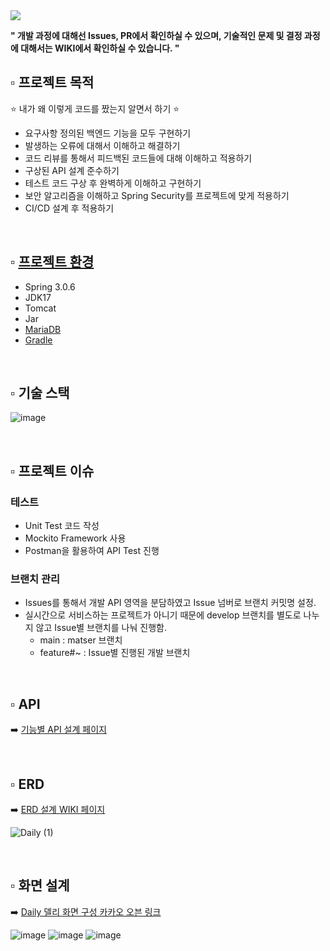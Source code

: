 <img src="https://capsule-render.vercel.app/api?type=wave&color=auto&height=350&section=header&text=Daily&fontSize=130" />

**" 개발 과정에 대해선 Issues, PR에서 확인하실 수 있으며,  기술적인 문제 및 결정 과정에 대해서는 WIKI에서 확인하실 수 있습니다. "**
<br>

## ▫️ 프로젝트 목적
⭐ 내가 왜 이렇게 코드를 짰는지 알면서 하기 ⭐
- 요구사항 정의된 백엔드 기능을 모두 구현하기
- 발생하는 오류에 대해서 이해하고 해결하기
- 코드 리뷰를 통해서 피드백된 코드들에 대해 이해하고 적용하기
- 구상된 API 설계 준수하기
- 테스트 코드 구상 후 완벽하게 이해하고 구현하기
- 보안 알고리즘을 이해하고 Spring Security를 프로젝트에 맞게 적용하기
- CI/CD 설계 후 적용하기
  
<br>

## ▫️ [프로젝트 환경](https://github.com/f-lab-edu/Daily/wiki/About-Daily-Project-%F0%9F%93%95)
- Spring 3.0.6
- JDK17
- Tomcat
- Jar
- [MariaDB](https://github.com/f-lab-edu/Daily/wiki/DB-:-MariaDB)
- [Gradle](https://github.com/f-lab-edu/Daily/wiki/Build-Tool-:-Gradle) <br>


<br>

## ▫️ 기술 스택
![image](https://github.com/f-lab-edu/Daily/assets/87467958/debe3aa3-b3e5-414f-887a-ec3669f9f168)



<br>

## ▫️ 프로젝트 이슈
### 테스트
- Unit Test 코드 작성
- Mockito Framework 사용
- Postman을 활용하여 API Test 진행
  
### 브랜치 관리
- Issues를 통해서 개발 API 영역을 분담하였고 Issue 넘버로 브랜치 커밋명 설정.
- 실시간으로 서비스하는 프로젝트가 아니기 때문에 develop 브랜치를 별도로 나누지 않고 Issue별 브랜치를 나눠 진행함.
  - main : matser 브랜치
  - feature#~ : Issue별 진행된 개발 브랜치

<br>

## ▫️ API
➡️ [기능별 API 설계 페이지](https://github.com/f-lab-edu/Daily/wiki/%EA%B8%B0%EB%8A%A5%EB%B3%84-API-%EC%A0%95%EB%A6%AC)

<br>

## ▫️ ERD
➡️ [ERD 설계 WIKI 페이지](https://github.com/f-lab-edu/Daily/wiki/ERD-%EC%84%A4%EA%B3%84)

![Daily (1)](https://github.com/f-lab-edu/Daily/assets/9190171/6a033077-dd45-4c5d-a337-a98743746c54)

<br>

## ▫️ 화면 설계
➡️ [Daily 델리 화면 구성 카카오 오븐 링크](https://ovenapp.io/view/CgBLAqU04G0hykV5P9lgNLVb5RXT5QVu/ElvAn)

![image](https://github.com/f-lab-edu/Daily/assets/87467958/5f7f94fc-638d-45a6-91a8-5e8e2d82c1b1)
![image](https://github.com/f-lab-edu/Daily/assets/87467958/cdb25cb4-b3de-40f3-b4b8-24eb7282d32a)
![image](https://github.com/f-lab-edu/Daily/assets/87467958/77c7c609-5486-4819-96c7-22d3ef13fff1)








